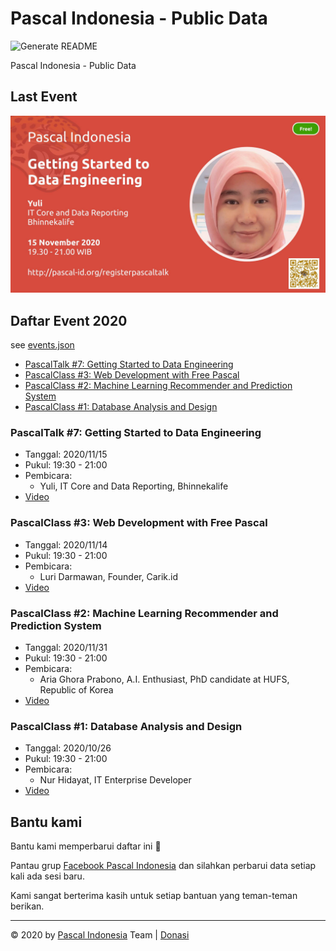 # Pascal Indonesia - Public Data

![Generate README](https://github.com/pascal-id/Public-Data/workflows/Generate%20README/badge.svg)

Pascal Indonesia - Public Data

## Last Event

![Last Event](files/image/events/20201115-19.jpg)

## Daftar Event 2020

see [events.json](data/events.json)

- [PascalTalk #7: Getting Started to Data Engineering](#pascaltalk-7-getting-started-to-data-engineering)
- [PascalClass #3: Web Development with Free Pascal](#pascalclass-3-web-development-with-free-pascal)
- [PascalClass #2: Machine Learning Recommender and Prediction System](#pascalclass-2-machine-learning-recommender-and-prediction-system)
- [PascalClass #1: Database Analysis and Design](#pascalclass-1-database-analysis-and-design)

### PascalTalk #7: Getting Started to Data Engineering

- Tanggal: 2020/11/15
- Pukul: 19:30 - 21:00
- Pembicara: 
  - Yuli, IT Core and Data Reporting, Bhinnekalife
- [Video](https://www.youtube.com/watch?v=5HAlT5-uwvg)

### PascalClass #3: Web Development with Free Pascal

- Tanggal: 2020/11/14
- Pukul: 19:30 - 21:00
- Pembicara: 
  - Luri Darmawan, Founder, Carik.id
- [Video](https://youtu.be/6871Qw7MkMY)

### PascalClass #2: Machine Learning Recommender and Prediction System

- Tanggal: 2020/11/31
- Pukul: 19:30 - 21:00
- Pembicara: 
  - Aria Ghora Prabono, A.I. Enthusiast, PhD candidate at HUFS, Republic of Korea
- [Video](https://www.youtube.com/playlist?list=PL1mjxpqu6OU6B8wtDB26vdNl7nfgjMYGN)

### PascalClass #1: Database Analysis and Design

- Tanggal: 2020/10/26
- Pukul: 19:30 - 21:00
- Pembicara: 
  - Nur Hidayat, IT Enterprise Developer
- [Video](https://www.youtube.com/playlist?list=PL1mjxpqu6OU53zJcwkLWFF03-tNKwhZtq)


## Bantu kami

Bantu kami memperbarui daftar ini 🙏

Pantau grup [Facebook Pascal Indonesia](https://www.facebook.com/groups/pascalid) dan silahkan perbarui data setiap kali ada sesi baru.

Kami sangat berterima kasih untuk setiap bantuan yang teman-teman berikan.

----

©️ 2020 by [Pascal Indonesia](https://pascal-id.org) Team | [Donasi](https://pascal-id.org/donasi)